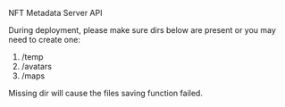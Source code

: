 NFT Metadata Server API

During deployment, please make sure dirs below are present or you may need to create one:
1. /temp
2. /avatars
3. /maps

Missing dir will cause the files saving function failed.
